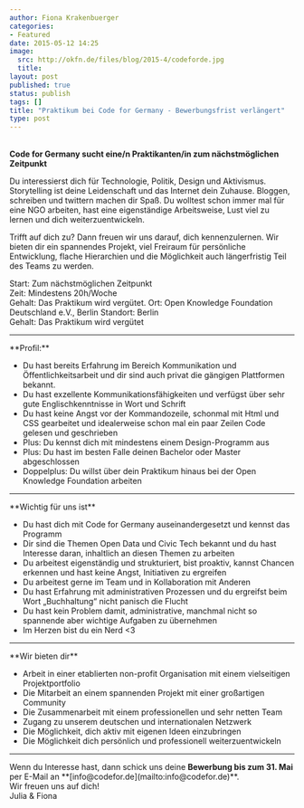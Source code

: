 ```yaml
---
author: Fiona Krakenbuerger
categories:
- Featured
date: 2015-05-12 14:25
image:
  src: http://okfn.de/files/blog/2015-4/codeforde.jpg
  title: 
layout: post
published: true
status: publish
tags: []
title: "Praktikum bei Code for Germany - Bewerbungsfrist verlängert"
type: post
---
```

<br>
<strong>Code for Germany sucht eine/n Praktikanten/in zum nächstmöglichen Zeitpunkt</strong>

Du interessierst dich für Technologie, Politik, Design und Aktivismus. Storytelling ist deine Leidenschaft und das Internet dein Zuhause. Bloggen, schreiben und twittern machen dir Spaß. Du wolltest schon immer mal für eine NGO arbeiten, hast eine eigenständige Arbeitsweise, Lust viel zu lernen und dich weiterzuentwickeln. 

Trifft auf dich zu? Dann freuen wir uns darauf, dich kennenzulernen. Wir bieten dir ein spannendes Projekt, viel Freiraum für persönliche Entwicklung, flache Hierarchien und die Möglichkeit auch längerfristig Teil des Teams zu werden.

Start: Zum nächstmöglichen Zeitpunkt<br>
Zeit: Mindestens 20h/Woche<br>
Gehalt: Das Praktikum wird vergütet.
Ort: Open Knowledge Foundation Deutschland e.V., Berlin
Standort: Berlin<br>
Gehalt: Das Praktikum wird vergütet<br>

<hr>
**Profil:**

* Du hast bereits Erfahrung im Bereich Kommunikation und Öffentlichkeitsarbeit und dir sind auch privat die gängigen Plattformen bekannt. 
* Du hast exzellente Kommunikationsfähigkeiten und verfügst über sehr gute Englischkenntnisse in Wort und Schrift
* Du hast keine Angst vor der Kommandozeile, schonmal mit Html und CSS gearbeitet und idealerweise schon mal ein paar Zeilen Code gelesen und geschrieben
* Plus: Du kennst dich mit mindestens einem Design-Programm aus 
* Plus: Du hast im besten Falle deinen Bachelor oder Master abgeschlossen
* Doppelplus: Du willst über dein Praktikum hinaus bei der Open Knowledge Foundation arbeiten

<hr> 
**Wichtig für uns ist**

* Du hast dich mit Code for Germany auseinandergesetzt und kennst das Programm
* Dir sind die Themen Open Data und Civic Tech bekannt und du hast Interesse daran, inhaltlich an diesen Themen zu arbeiten
* Du arbeitest eigenständig und strukturiert, bist proaktiv, kannst Chancen erkennen und hast keine Angst, Initiativen zu ergreifen
* Du arbeitest gerne im Team und in Kollaboration mit Anderen
* Du hast Erfahrung mit administrativen Prozessen und du ergreifst beim Wort „Buchhaltung“ nicht panisch die Flucht
* Du hast kein Problem damit, administrative, manchmal nicht so spannende aber wichtige Aufgaben zu übernehmen
* Im Herzen bist du ein Nerd <3 <br>

<hr>
**Wir bieten dir**

* Arbeit in einer etablierten non-profit Organisation mit einem vielseitigen Projektportfolio
* Die Mitarbeit an einem spannenden Projekt mit einer großartigen Community
* Die Zusammenarbeit mit einem professionellen und sehr netten Team
* Zugang zu unserem deutschen und internationalen Netzwerk 
* Die Möglichkeit, dich aktiv mit eigenen Ideen einzubringen
* Die Möglichkeit dich persönlich und professionell weiterzuentwickeln

<hr>
Wenn du Interesse hast, dann schick uns deine <b>Bewerbung bis zum 31. Mai</b> per E-Mail an **[info@codefor.de](mailto:info@codefor.de)**.<br>
Wir freuen uns auf dich!<br>
Julia & Fiona 

